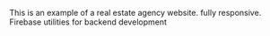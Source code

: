 This is an example of a real estate agency website. fully responsive.
Firebase utilities for backend development

